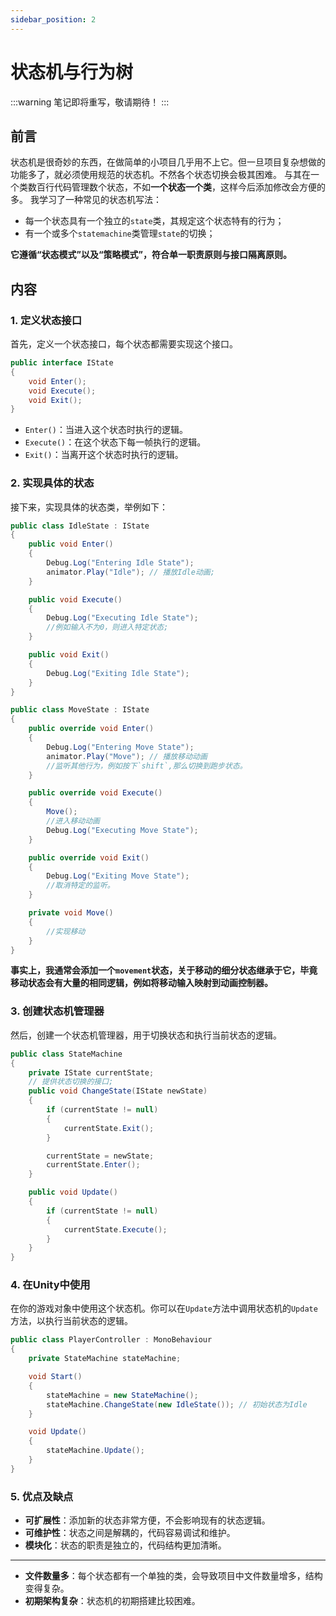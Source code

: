 ```yaml
---
sidebar_position: 2
---
```

# 状态机与行为树

:::warning
笔记即将重写，敬请期待！
:::


## 前言
状态机是很奇妙的东西，在做简单的小项目几乎用不上它。但一旦项目复杂想做的功能多了，就必须使用规范的状态机。不然各个状态切换会极其困难。
与其在一个类数百行代码管理数个状态，不如**一个状态一个类**，这样今后添加修改会方便的多。
我学习了一种常见的状态机写法：
- 每一个状态具有一个独立的`state`类，其规定这个状态特有的行为；
- 有一个或多个`statemachine`类管理`state`的切换；  

**它遵循“状态模式”以及“策略模式”，符合单一职责原则与接口隔离原则。**
## 内容

### 1. 定义状态接口
首先，定义一个状态接口，每个状态都需要实现这个接口。

```csharp
public interface IState
{
    void Enter();
    void Execute();
    void Exit();
}
```
- `Enter()`：当进入这个状态时执行的逻辑。
- `Execute()`：在这个状态下每一帧执行的逻辑。
- `Exit()`：当离开这个状态时执行的逻辑。
### 2. 实现具体的状态
接下来，实现具体的状态类，举例如下：

```csharp
public class IdleState : IState
{
    public void Enter()
    {
        Debug.Log("Entering Idle State"); 
        animator.Play("Idle"); // 播放Idle动画;
    }

    public void Execute()
    {
        Debug.Log("Executing Idle State");
        //例如输入不为0，则进入特定状态;
    }

    public void Exit()
    {
        Debug.Log("Exiting Idle State");
    }
}

public class MoveState : IState
{
    public override void Enter()
    {
        Debug.Log("Entering Move State");
        animator.Play("Move"); // 播放移动动画
        //监听其他行为，例如按下`shift`,那么切换到跑步状态。
    }

    public override void Execute()
    {
	    Move();
	    //进入移动动画
        Debug.Log("Executing Move State");
    }

    public override void Exit()
    {
        Debug.Log("Exiting Move State");
        //取消特定的监听。
    }

	private void Move()
	{
		//实现移动
	}
}
```

**事实上，我通常会添加一个`movement`状态，关于移动的细分状态继承于它，毕竟移动状态会有大量的相同逻辑，例如将移动输入映射到动画控制器。**
### 3. 创建状态机管理器
然后，创建一个状态机管理器，用于切换状态和执行当前状态的逻辑。

```csharp
public class StateMachine
{
    private IState currentState;
	// 提供状态切换的接口;
    public void ChangeState(IState newState)
    {
        if (currentState != null)
        {
            currentState.Exit();
        }

        currentState = newState;
        currentState.Enter();
    }

    public void Update()
    {
        if (currentState != null)
        {
            currentState.Execute();
        }
    }
}
```

### 4. 在Unity中使用
在你的游戏对象中使用这个状态机。你可以在`Update`方法中调用状态机的`Update`方法，以执行当前状态的逻辑。

```csharp
public class PlayerController : MonoBehaviour
{
    private StateMachine stateMachine;

    void Start()
    {
        stateMachine = new StateMachine();
        stateMachine.ChangeState(new IdleState()); // 初始状态为Idle
    }

    void Update()
    {
        stateMachine.Update();
    }
}
```

### 5. 优点及缺点
- **可扩展性**：添加新的状态非常方便，不会影响现有的状态逻辑。
- **可维护性**：状态之间是解耦的，代码容易调试和维护。
- **模块化**：状态的职责是独立的，代码结构更加清晰。
---
- **文件数量多**：每个状态都有一个单独的类，会导致项目中文件数量增多，结构变得复杂。
- **初期架构复杂**：状态机的初期搭建比较困难。